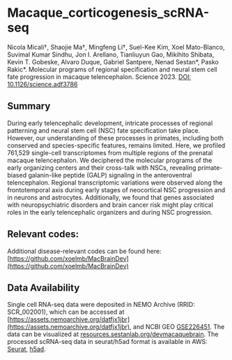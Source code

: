 # Macaque_corticogenesis_scRNA-seq
Nicola Micali†, Shaojie Ma†, Mingfeng Li†, Suel-Kee Kim, Xoel Mato-Blanco, Suvimal Kumar Sindhu, Jon I. Arellano, Tianliuyun Gao, Mikihito Shibata, Kevin T. Gobeske, Alvaro Duque, Gabriel Santpere, Nenad Sestan*, Pasko Rakic*. Molecular programs of regional specification and neural stem cell
fate progression in macaque telencephalon. Science 2023. [DOI: 10.1126/science.adf3786](https://doi.org/10.1126/science.adf3786)

## Summary
During early telencephalic development, intricate processes of regional patterning and neural stem cell (NSC) fate specification take place. However, our understanding of these processes in primates, including both conserved and species-specific features, remains limited. Here, we profiled 761,529 single-cell transcriptomes from multiple regions of the prenatal macaque telencephalon. We deciphered the molecular programs of the early organizing centers and their cross-talk with NSCs, revealing primate-biased galanin-like peptide (GALP) signaling in the anteroventral telencephalon. Regional transcriptomic variations were observed along the frontotemporal axis during early stages of neocortical NSC progression and in neurons and astrocytes. Additionally, we found that genes associated with neuropsychiatric disorders and brain cancer risk might play critical roles in the early telencephalic organizers and during NSC progression.

## Relevant codes:
Additional disease-relevant codes can be found here: [https://github.com/xoelmb/MacBrainDev](https://github.com/xoelmb/MacBrainDev)

## Data Availability
Single cell RNA-seq data were deposited in NEMO Archive (RRID: SCR_002001), which can be accessed at [https://assets.nemoarchive.org/datfjx1jbr](https://assets.nemoarchive.org/datfjx1jbr), and NCBI GEO [GSE226451](https://www.ncbi.nlm.nih.gov/geo/query/acc.cgi?acc=GSE226451). The data can be visualized at [resources.sestanlab.org/devmacaquebrain](http://resources.sestanlab.org/devmacaquebrain).
The processed scRNA-seq data in seurat/h5ad format is available in AWS: [Seurat](https://sestanlab-public-data.s3.amazonaws.com/Dev_macaque_Ma_2023/test/Macaque.dev.seurat.RefSeq.rds), [h5ad](https://sestanlab-public-data.s3.amazonaws.com/Dev_macaque_Ma_2023/test/Macaque.dev.RefSeq.h5ad).


